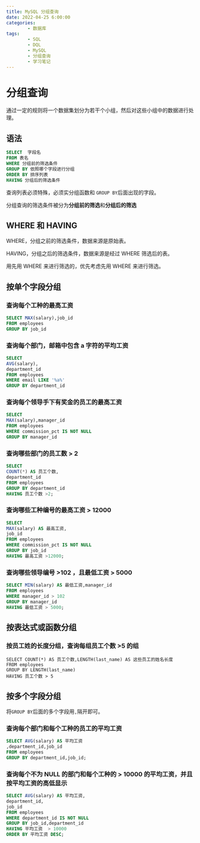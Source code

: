 ```yaml
---
title: MySQL 分组查询
date: 2022-04-25 6:00:00
categories:
        - 数据库
tags:
        - SQL
        - DQL
        - MySQL
        - 分组查询
        - 学习笔记
---
```


# 分组查询

通过一定的规则将一个数据集划分为若干个小组，然后对这些小组中的数据进行处理。

## 语法

```sql
SELECT  字段名
FROM 表名
WHERE 分组前的筛选条件
GROUP BY 依照哪个字段进行分组
ORDER BY 排序列表
HAVING 分组后的筛选条件
```

查询列表必须特殊，必须实分组函数和 `GROUP BY`后面出现的字段。

分组查询的筛选条件被分为**分组前的筛选**和**分组后的筛选**

## WHERE 和 HAVING

WHERE，分组之前的筛选条件，数据来源是原始表。

HAVING，分组之后的筛选条件，数据来源是经过 WHERE 筛选后的表。

用先用 WHERE 来进行筛选的，优先考虑先用 WHERE 来进行筛选。

## 按单个字段分组

### 查询每个工种的最高工资

```sql
SELECT MAX(salary),job_id
FROM employees
GROUP BY job_id
```

### 查询每个部门，邮箱中包含 a 字符的平均工资

```sql
SELECT
AVG(salary),
department_id
FROM employees
WHERE email LIKE '%a%'
GROUP BY department_id

```

### 查询每个领导手下有奖金的员工的最高工资

```sql
SELECT
MAX(salary),manager_id
FROM employees
WHERE commission_pct IS NOT NULL
GROUP BY manager_id

```

### 查询哪些部门的员工数 > 2

```sql
SELECT
COUNT(*) AS 员工个数,
department_id
FROM employees
GROUP BY department_id
HAVING 员工个数 >2;

```

### 查询哪些工种编号的最高工资 > 12000

```sql
SELECT
MAX(salary) AS 最高工资,
job_id
FROM employees
WHERE commission_pct IS NOT NULL
GROUP BY job_id
HAVING 最高工资 >12000;
```

### 查询哪些领导编号 >102 ，且最低工资 > 5000

```sql
SELECT MIN(salary) AS 最低工资,manager_id
FROM employees
WHERE manager_id > 102
GROUP BY manager_id
HAVING 最低工资 > 5000;
```

## 按表达式或函数分组

### 按员工姓的长度分组，查询每组员工个数 >5 的组

```mysql
SELECT COUNT(*) AS 员工个数,LENGTH(last_name) AS 这些员工的姓名长度
FROM employees
GROUP BY LENGTH(last_name)
HAVING 员工个数 > 5
```

## 按多个字段分组

将`GROUP BY`后面的多个字段用`,`隔开即可。

### 查询每个部门和每个工种的员工的平均工资

```sql
SELECT AVG(salary) AS 平均工资
,department_id,job_id
FROM employees
GROUP BY department_id,job_id;
```

### 查询每个不为 NULL 的部门和每个工种的 > 10000 的平均工资，并且按平均工资的高低显示

```sql
SELECT AVG(salary) AS 平均工资,
department_id,
job_id
FROM employees
WHERE department_id IS NOT NULL
GROUP BY job_id,department_id
HAVING 平均工资  > 10000
ORDER BY 平均工资 DESC;
```

